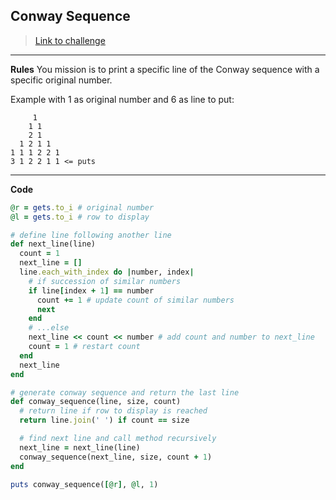 ## Conway Sequence

> [Link to challenge](https://www.codingame.com/ide/puzzle/conway-sequence)

---

**Rules**
You mission is to print a specific line of the Conway sequence with a specific original number.

Example with 1 as original number and 6 as line to put:

```
     1
    1 1
    2 1
  1 2 1 1
1 1 1 2 2 1
3 1 2 2 1 1 <= puts
```

---

**Code**

```ruby
@r = gets.to_i # original number
@l = gets.to_i # row to display

# define line following another line
def next_line(line)
  count = 1
  next_line = []
  line.each_with_index do |number, index|
    # if succession of similar numbers
    if line[index + 1] == number
      count += 1 # update count of similar numbers
      next
    end
    # ...else
    next_line << count << number # add count and number to next_line
    count = 1 # restart count
  end
  next_line
end

# generate conway sequence and return the last line
def conway_sequence(line, size, count)
  # return line if row to display is reached
  return line.join(' ') if count == size

  # find next line and call method recursively
  next_line = next_line(line)
  conway_sequence(next_line, size, count + 1)
end

puts conway_sequence([@r], @l, 1)
```
